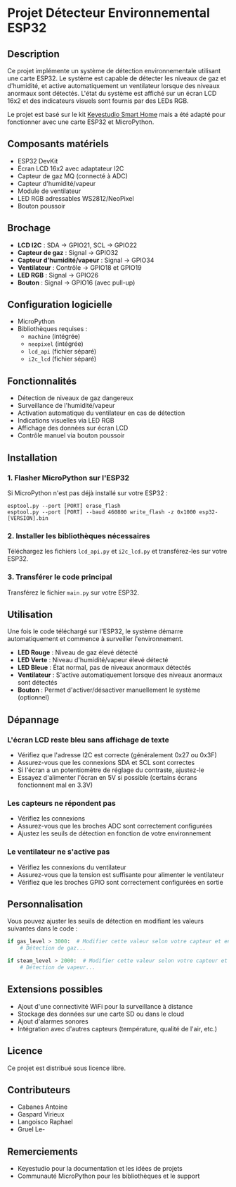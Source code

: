 # Projet Détecteur Environnemental ESP32

## Description
Ce projet implémente un système de détection environnementale utilisant une carte ESP32. Le système est capable de détecter les niveaux de gaz et d'humidité, et active automatiquement un ventilateur lorsque des niveaux anormaux sont détectés. L'état du système est affiché sur un écran LCD 16x2 et des indicateurs visuels sont fournis par des LEDs RGB.

Le projet est basé sur le kit [Keyestudio Smart Home](https://docs.keyestudio.com/projects/KS5009/en/latest/docs/index.html) mais a été adapté pour fonctionner avec une carte ESP32 et MicroPython.

## Composants matériels
- ESP32 DevKit
- Écran LCD 16x2 avec adaptateur I2C
- Capteur de gaz MQ (connecté à ADC)
- Capteur d'humidité/vapeur
- Module de ventilateur
- LED RGB adressables WS2812/NeoPixel
- Bouton poussoir

## Brochage
- **LCD I2C** : SDA → GPIO21, SCL → GPIO22
- **Capteur de gaz** : Signal → GPIO32
- **Capteur d'humidité/vapeur** : Signal → GPIO34
- **Ventilateur** : Contrôle → GPIO18 et GPIO19
- **LED RGB** : Signal → GPIO26
- **Bouton** : Signal → GPIO16 (avec pull-up)

## Configuration logicielle
- MicroPython
- Bibliothèques requises :
  - `machine` (intégrée)
  - `neopixel` (intégrée)
  - `lcd_api` (fichier séparé)
  - `i2c_lcd` (fichier séparé)

## Fonctionnalités
- Détection de niveaux de gaz dangereux
- Surveillance de l'humidité/vapeur
- Activation automatique du ventilateur en cas de détection
- Indications visuelles via LED RGB
- Affichage des données sur écran LCD
- Contrôle manuel via bouton poussoir

## Installation

### 1. Flasher MicroPython sur l'ESP32
Si MicroPython n'est pas déjà installé sur votre ESP32 :
```
esptool.py --port [PORT] erase_flash
esptool.py --port [PORT] --baud 460800 write_flash -z 0x1000 esp32-[VERSION].bin
```

### 2. Installer les bibliothèques nécessaires
Téléchargez les fichiers `lcd_api.py` et `i2c_lcd.py` et transférez-les sur votre ESP32.

### 3. Transférer le code principal
Transférez le fichier `main.py` sur votre ESP32.

## Utilisation
Une fois le code téléchargé sur l'ESP32, le système démarre automatiquement et commence à surveiller l'environnement.

- **LED Rouge** : Niveau de gaz élevé détecté
- **LED Verte** : Niveau d'humidité/vapeur élevé détecté
- **LED Bleue** : État normal, pas de niveaux anormaux détectés
- **Ventilateur** : S'active automatiquement lorsque des niveaux anormaux sont détectés
- **Bouton** : Permet d'activer/désactiver manuellement le système (optionnel)

## Dépannage

### L'écran LCD reste bleu sans affichage de texte
- Vérifiez que l'adresse I2C est correcte (généralement 0x27 ou 0x3F)
- Assurez-vous que les connexions SDA et SCL sont correctes
- Si l'écran a un potentiomètre de réglage du contraste, ajustez-le
- Essayez d'alimenter l'écran en 5V si possible (certains écrans fonctionnent mal en 3.3V)

### Les capteurs ne répondent pas
- Vérifiez les connexions
- Assurez-vous que les broches ADC sont correctement configurées
- Ajustez les seuils de détection en fonction de votre environnement

### Le ventilateur ne s'active pas
- Vérifiez les connexions du ventilateur
- Assurez-vous que la tension est suffisante pour alimenter le ventilateur
- Vérifiez que les broches GPIO sont correctement configurées en sortie

## Personnalisation
Vous pouvez ajuster les seuils de détection en modifiant les valeurs suivantes dans le code :
```python
if gas_level > 3000:  # Modifier cette valeur selon votre capteur et environnement
    # Détection de gaz...

if steam_level > 2000:  # Modifier cette valeur selon votre capteur et environnement
    # Détection de vapeur...
```

## Extensions possibles
- Ajout d'une connectivité WiFi pour la surveillance à distance
- Stockage des données sur une carte SD ou dans le cloud
- Ajout d'alarmes sonores
- Intégration avec d'autres capteurs (température, qualité de l'air, etc.)

## Licence
Ce projet est distribué sous licence libre.

## Contributeurs
- Cabanes Antoine
- Gaspard Virieux
- Langoisco Raphael
- Gruel Le-

## Remerciements
- Keyestudio pour la documentation et les idées de projets
- Communauté MicroPython pour les bibliothèques et le support